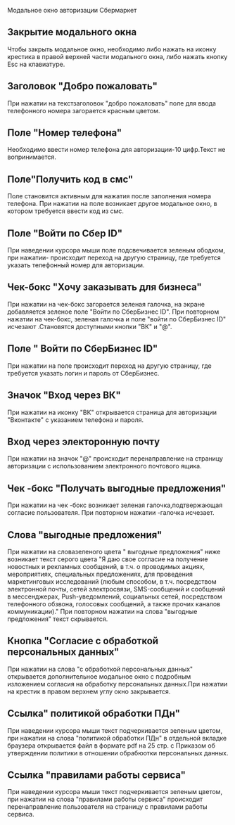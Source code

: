 Модальное окно авторизации Сбермаркет

## Закрытие модального окна
Чтобы закрыть модальное окно, необходимо либо нажать на иконку крестика в правой верхней части модального окна, либо нажать кнопку Esc на клавиатуре.
## Заголовок "Добро пожаловать"
При нажатии на текстзаголовок "добро пожаловать" поле для ввода телефонного номера загорается красным цветом.
## Поле "Номер телефона"
Необходимо ввести номер телефона для авторизации-10 цифр.Текст не вопринимается.  
## Поле"Получить код в смс"
Поле становится активным для нажатия после заполнения номера телефона. При нажатии на поле возникает другое модальное окно, в котором требуется ввести код из смс.
## Поле "Войти по Сбер ID"
При наведении курсора мыши поле подсвечивается зеленым ободком, при нажатии- происходит переход на другую страницу, где требуется указать телефонный номер для авторизации.
## Чек-бокс "Хочу заказывать для бизнеса"
При нажатии на чек-бокс загорается зеленая галочка, на экране добавляется зеленое поле "Войти по СберБизнес ID".
При повторном нажатии на чек-бокс, зеленая галочка и поле "войти по СберБизнес ID" исчезают .Становятся доступными кнопки "ВК" и "@".
## Поле " Войти по СберБизнес ID"
При нажатии на поле происходит переход на другую страницу, где требуется указать логин и пароль от СберБизнес.
## Значок "Вход через ВК"
При нажатии на иконку "ВК" открывается страница для авторизации "Вконтакте" с указанием телефона и пароля.
## Вход через электоронную почту
При нажатии на значок "@" происходит перенаправление на страницу авторизации с использованием электронного почтового ящика.
## Чек -бокс "Получать выгодные предложения"
При нажатии на чек -бокс возникает зеленая галочка,подтвержающая согласие пользователя. При повторном нажатии -галочка исчезает.
## Слова "выгодные предложения"
При нажатии на словазеленого цвета " выгодные предложения" ниже возникает текст серого цвета "Я даю свое согласие на получение новостных и рекламных сообщений, в т.ч. о проводимых акциях, мероприятиях, специальных предложениях, для проведения маркетинговых исследований (любым способом, в т.ч. посредством электронной почты, сетей электросвязи, SMS-сообщений и сообщений в мессенджерах, Push-уведомлений, социальных сетей, посредством телефонного обзвона, голосовых сообщений, а также прочих каналов коммуникации)."
При повторном нажатии на слова  "выгодные предложения" текст скрывается.
## Кнопка "Согласие с обработкой персональных данных"
При нажатии на слова "с обработкой персональных данных" открывается дополнительное модальное окно с подробным изложением согласия на обработку персональных данных.При нажатии на крестик в правом верхнем углу окно закрывается.
## Ссылка" политикой обработки ПДн"
При наведении курсора мыши текст подчеркивается зеленым цветом, при нажатии на слова "политикой обработки ПДн" в отдельной вкладке браузера открывается файл в формате pdf на 25 стр. с Приказом об утверждении политики в отношении обрабюотки персональных данных.
## Ссылка "правилами работы сервиса"
При наведении курсора мыши текст подчеркивается зеленым цветом, при нажатии на слова "правилами работы сервиса" происходит перенаправление пользователя на страницу с правилами работы сервиса.